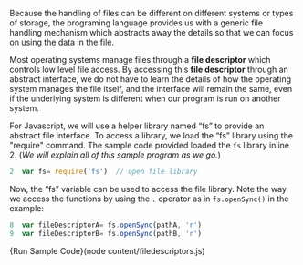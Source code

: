 Because the handling of files can be different on different systems or types of storage, the programing language provides us with a generic file handling mechanism which abstracts away the details so that we can focus on using the data in the file. 

Most operating systems manage files through a **file descriptor** which controls low level file access. By accessing this **file descriptor** through an abstract interface, we do not have to learn the details of how the operating system manages the file itself, and the interface will remain the same, even if the underlying system is different when our program is run on another system.

For Javascript, we will use a helper library named “fs” to provide an abstract file interface. To access a library, we load the “fs” library using the "require" command. The sample code provided loaded the `fs` library inline 2. (*We will explain all of this sample program as we go.*) 

```javascript
2  var fs= require('fs')  // open file library
```

Now, the “fs” variable can be used to access the file library. Note the way we access the functions by using the `.` operator as in `fs.openSync()` in the example:

```javascript
8  var fileDescriptorA= fs.openSync(pathA, 'r') 
9  var fileDescriptorB= fs.openSync(pathB, 'r')
```

{Run Sample Code}(node content/filedescriptors.js)